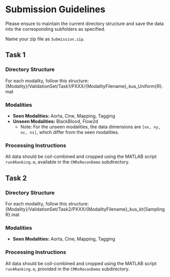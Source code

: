 # Submission Guidelines

Please ensure to maintain the current directory structure and save the data into the corresponding subfolders as specified.

Name your zip file as `Submission.zip`.

## Task 1

### Directory Structure
For each modality, follow this structure:
{Modality}/ValidationSet/Task1/PXXX/{ModalityFilename}_kus_Uniform{R}.mat


### Modalities
- **Seen Modalities:** Aorta, Cine, Mapping, Tagging
- **Unseen Modalities:** BlackBlood, Flow2d
  - Note: For the unseen modalities, the data dimensions are `[nx, ny, nc, ns]`, which differ from the seen modalities.

### Processing Instructions
All data should be coil-combined and cropped using the MATLAB script `run4Ranking.m`, available in the `CMRxReconDemo` subdirectory.

## Task 2

### Directory Structure
For each modality, follow this structure:
{Modality}/ValidationSet/Task2/PXXX/{ModalityFilename}_kus_kt{SamplingR}.mat



### Modalities
- **Seen Modalities:** Aorta, Cine, Mapping, Tagging

### Processing Instructions
All data should be coil-combined and cropped using the MATLAB script `run4Ranking.m`, provided in the `CMRxReconDemo` subdirectory.


